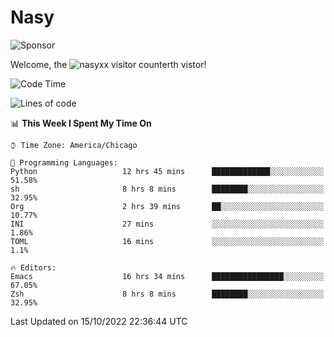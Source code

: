 # Nasy

<!--
<p align="center">
<img height="200" src="https://github-readme-stats.vercel.app/api?username=nasyxx&count_private=true&show_icons=true&theme=dracula&include_all_commits=true"/>
<img height="200" src="https://github-readme-stats.vercel.app/api/top-langs/?username=nasyxx&theme=dracula&hide=html,jupyter+notebook&count_private=true&show_icons=true"/>
</p>

  
----------------
-->

![Sponsor](https://img.shields.io/static/v1.svg?label=Sponsor&message=%E2%9D%A4&logo=GitHub&style=flat&color=pink)
 
Welcome, the ![nasyxx visitor counter](https://count.getloli.com/get/@nasyxx?theme=rule34)th vistor!
 
<!--START_SECTION:waka-->
![Code Time](http://img.shields.io/badge/Code%20Time-2%2C726%20hrs%2018%20mins-blue)

![Lines of code](https://img.shields.io/badge/From%20Hello%20World%20I%27ve%20Written-5%20Million%20lines%20of%20code-blue)

📊 **This Week I Spent My Time On** 

```text
⌚︎ Time Zone: America/Chicago

💬 Programming Languages: 
Python                   12 hrs 45 mins      █████████████░░░░░░░░░░░░   51.58% 
sh                       8 hrs 8 mins        ████████░░░░░░░░░░░░░░░░░   32.95% 
Org                      2 hrs 39 mins       ██░░░░░░░░░░░░░░░░░░░░░░░   10.77% 
INI                      27 mins             ░░░░░░░░░░░░░░░░░░░░░░░░░   1.86% 
TOML                     16 mins             ░░░░░░░░░░░░░░░░░░░░░░░░░   1.1%

🔥 Editors: 
Emacs                    16 hrs 34 mins      ████████████████░░░░░░░░░   67.05% 
Zsh                      8 hrs 8 mins        ████████░░░░░░░░░░░░░░░░░   32.95%

```


 Last Updated on 15/10/2022 22:36:44 UTC
<!--END_SECTION:waka-->

<!-- ![visitors](https://visitor-badge.laobi.icu/badge?page_id=nasyxx.nasyxx) -->
